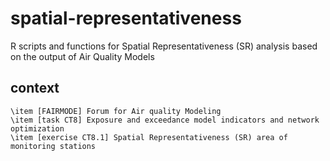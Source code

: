 # spatial-representativeness
R scripts and functions for Spatial Representativeness (SR) analysis based on the output of Air Quality Models

## context
    \item [FAIRMODE] Forum for Air quality Modeling
    \item [task CT8] Exposure and exceedance model indicators and network optimization
    \item [exercise CT8.1] Spatial Representativeness (SR) area of monitoring stations

